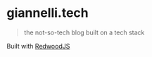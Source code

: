 # giannelli.tech

> the not-so-tech blog built on a tech stack

Built with [RedwoodJS](https://redwoodjs.com)
